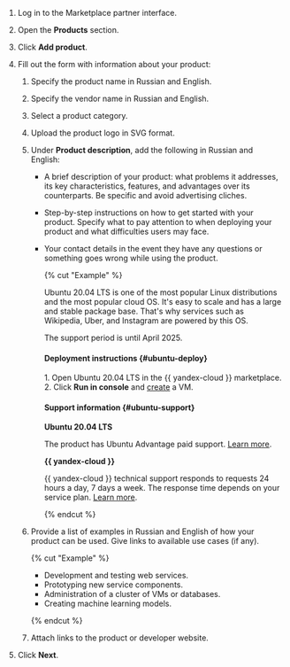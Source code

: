 1. Log in to the Marketplace partner interface.

1. Open the **Products** section.

1. Click **Add product**.

1. Fill out the form with information about your product:

    1. Specify the product name in Russian and English.

    1. Specify the vendor name in Russian and English.

    1. Select a product category.

    1. Upload the product logo in SVG format.

    1. Under **Product description**, add the following in Russian and English:

        * A brief description of your product: what problems it addresses, its key characteristics, features, and advantages over its counterparts. Be specific and avoid advertising cliches.

        * Step-by-step instructions on how to get started with your product. Specify what to pay attention to when deploying your product and what difficulties users may face.

        * Your contact details in the event they have any questions or something goes wrong while using the product.

            {% cut "Example" %}

            Ubuntu 20.04 LTS is one of the most popular Linux distributions and the most popular cloud OS. It's easy to scale and has a large and stable package base. That's why services such as Wikipedia, Uber, and Instagram are powered by this OS.

            The support period is until April 2025.

            #### Deployment instructions {#ubuntu-deploy}

            1.&nbsp;Open Ubuntu 20.04 LTS in the {{ yandex-cloud }} marketplace.<br>
            2.&nbsp;Click **Run in console** and [create](https://cloud.yandex.com/docs/compute/operations/vm-create/create-linux-vm) a VM.

            #### Support information {#ubuntu-support}

            **Ubuntu 20.04 LTS**

            The product has Ubuntu Advantage paid support. [Learn more](https://ubuntu.com/support).

            **{{ yandex-cloud }}**

            {{ yandex-cloud }} technical support responds to requests 24 hours a day, 7 days a week. The response time depends on your service plan. [Learn more](https://cloud.yandex.com/docs/support/overview).

            {% endcut %}

    1. Provide a list of examples in Russian and English of how your product can be used. Give links to available use cases (if any).

        {% cut "Example" %}

        * Development and testing web services.
        * Prototyping new service components.
        * Administration of a cluster of VMs or databases.
        * Creating machine learning models.

        {% endcut %}

    1. Attach links to the product or developer website.

1. Click **Next**.

